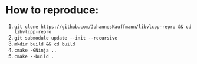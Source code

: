 # How to reproduce:

1. `git clone https://github.com/JohannesKauffmann/libvlcpp-repro && cd libvlcpp-repro`
2. `git submodule update --init --recursive`
3. `mkdir build && cd build`
4. `cmake -GNinja ..`
5. `cmake --build .`
